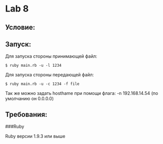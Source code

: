 Lab 8
=======
Условие:
--------


Запуск:
---------
Для запуска стороны принимающей файл:

	$ ruby main.rb -u -l 1234 

Для запуска стороны передающей файл:

	$ ruby main.rb -u -c 1234 -f file

Так же можно задать hosthame при помощи флага: -n 192.168.14.54 (по умолчанию он 0.0.0.0)

Требования:
------------
###Ruby 

Ruby версии 1.9.3 или выше

	
